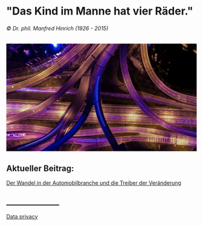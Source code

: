 # "Das Kind im Manne hat vier Räder."
###### © Dr. phil. Manfred Hinrich (1926 - 2015)


![Mythos Porsche 911](01.jpg)


## Aktueller Beitrag:

[Der Wandel in der Automobilbranche und die Treiber der Veränderung](blog/paper01.md)


## ______________

[Data privacy](blog/dataprivacy.md)
